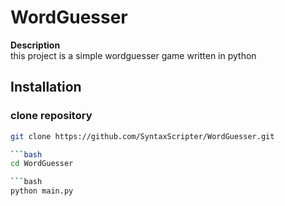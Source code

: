 # WordGuesser

**Description**  
this project is a simple wordguesser game written in python

## Installation

### clone repository
```bash
git clone https://github.com/SyntaxScripter/WordGuesser.git

```bash
cd WordGuesser

```bash
python main.py
